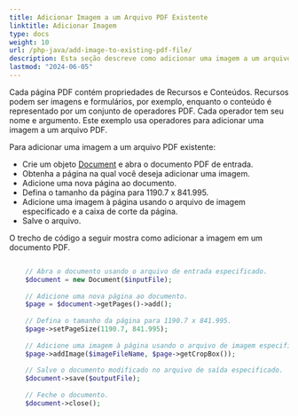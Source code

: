 ```yaml
---
title: Adicionar Imagem a um Arquivo PDF Existente 
linktitle: Adicionar Imagem
type: docs
weight: 10
url: /php-java/add-image-to-existing-pdf-file/
description: Esta seção descreve como adicionar uma imagem a um arquivo PDF existente usando PHP.
lastmod: "2024-06-05"
---
```


Cada página PDF contém propriedades de Recursos e Conteúdos. Recursos podem ser imagens e formulários, por exemplo, enquanto o conteúdo é representado por um conjunto de operadores PDF. Cada operador tem seu nome e argumento. Este exemplo usa operadores para adicionar uma imagem a um arquivo PDF.

Para adicionar uma imagem a um arquivo PDF existente:

- Crie um objeto [Document](https://reference.aspose.com/pdf/java/com.aspose.pdf/Document) e abra o documento PDF de entrada.
- Obtenha a página na qual você deseja adicionar uma imagem.
- Adicione uma nova página ao documento.
- Defina o tamanho da página para 1190.7 x 841.995.
- Adicione uma imagem à página usando o arquivo de imagem especificado e a caixa de corte da página.
- Salve o arquivo.

O trecho de código a seguir mostra como adicionar a imagem em um documento PDF.

```php

    // Abra o documento usando o arquivo de entrada especificado.
    $document = new Document($inputFile);
    
    // Adicione uma nova página ao documento.
    $page = $document->getPages()->add();
    
    // Defina o tamanho da página para 1190.7 x 841.995.
    $page->setPageSize(1190.7, 841.995);
    
    // Adicione uma imagem à página usando o arquivo de imagem especificado e a caixa de corte da página.
    $page->addImage($imageFileName, $page->getCropBox());
    
    // Salve o documento modificado no arquivo de saída especificado.
    $document->save($outputFile);
    
    // Feche o documento.
    $document->close();
```